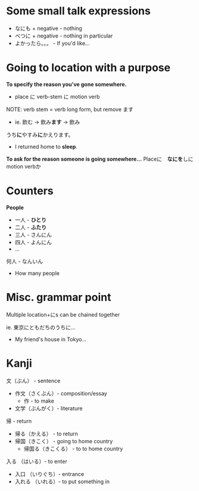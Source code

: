 # Some small talk expressions
- なにも + negative - nothing
- べつに + negative - nothing in particular
- よかったら。。。 - If you'd like...

# Going to location with a purpose
**To specify the reason you've gone somewhere.**
- place に verb-stem に motion verb

NOTE: verb stem = verb long form, but remove ます
- ie. 飲む $\rightarrow$ 飲み**ます** $\rightarrow$ 飲み

うち**に**やすみ**に**かえります。
- I returned home to **sleep**.

**To ask for the reason someone is going somewhere...**
Placeに　**なにを**しに　motion verbか

# Counters
**People**
- 一人 - **ひとり**
- 二人 - **ふたり**
- 三人 - さんにん
- 四人 - よんにん
- ...

何人 - なんいん
- How many people

# Misc. grammar point
Multiple location+にs can be chained together

ie. 東京にともだちのうちに...
- My friend's house in Tokyo...

# Kanji
文（ぶん） - sentence
- 作文（さくぶん）- composition/essay
	- 作 - to make
- 文学（ぶんがく）- literature

帰 - return
- 帰る（かえる） - to return
- 帰国（きこく） - going to home country
	- 帰国る（きこくる） - to to home country

入る （はいる）- to enter
- 入口 （いりぐち）- entrance
- 入れる （いれる）- to put something in